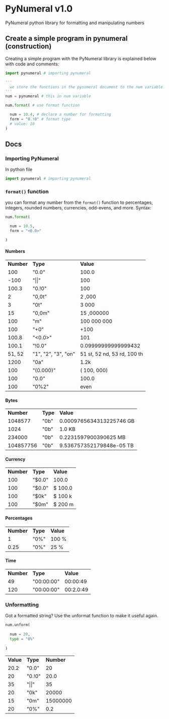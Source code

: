 # PyNumeral v1.0
PyNumeral python library for formatting and manipulating numbers
## Create a simple program in pynumeral (construction)
Creating a simple program with the PyNumeral library is explained below with code and comments:
```python
import pynumeral # importing pynumeral

'''
  we store the functions in the pynumeral document to the num variable.
'''
num = pynumeral # this in num variable 

num.format( # use format function

  num = 10.4, # declare a number for formatting
  form = "0.!0" # format type
  # value: 10
)
```
## Docs
### Importing PyNumeral
In python file
```python
import pynumeral # importing pynumeral 
```
### `format()` function
you can format any number from the `format()` function to percentages, integers, rounded numbers, currencies, odd-evens, and more. Syntax:
```python
num.format(

  num = 10.5,
  form = "<0.0>"

)
```
#### Numbers
<table>
  <tr>
    <td><b>Number</b></td>
    <td><b>Type</b></td>
    <td><b>Value</b></td>
  </tr>
    <tr>
    <td>100</td>
    <td>"0.0"</td>
    <td>100.0</td>
  </tr>
      <tr>
    <td>-100</td>
    <td>"||"</td>
    <td>100</td>
  </tr>
      <tr>
    <td>100.3</td>
    <td>"0.!0"</td>
    <td>100</td>
  </tr>
      <tr>
    <td>2</td>
    <td>"0,0t"</td>
    <td>2 ,000</td>
  </tr>
      <tr>
    <td>3</td>
    <td>"0t"</td>
    <td>3 000</td>
  </tr>
      <tr>
    <td>15</td>
    <td>"0,0m"</td>
    <td>15 ,000000</td>
  </tr>
      <tr>
    <td>100</td>
    <td>"m"</td>
    <td>100 000 000</td>
  </tr>
      <tr>
    <td>100</td>
    <td>"+0"</td>
    <td>+100</td>
  </tr>
      <tr>
    <td>100.8</td>
    <td>"&lt;0.0&gt;"</td>
    <td>101</td>
  </tr>
      <tr>
    <td>100.1</td>
    <td>"!0.0"</td>
    <td>0.09999999999999432</td>
  </tr>
      <tr>
    <td>51, 52</td>
    <td>"1", "2", "3", "on"</td>
    <td>51 st, 52 nd, 53 rd, 100 th</td>
  </tr>
      <tr>
    <td>1200</td>
    <td>"0a"</td>
    <td>1.2k</td>
  </tr>
    <tr>
    <td>100</td>
    <td>"(0.000)"</td>
    <td>( 100, 000)</td>
  </tr>
      <tr>
    <td>100</td>
    <td>"0.0"</td>
    <td>100.0</td>
  </tr>
      <tr>
    <td>100</td>
    <td>"0%2"</td>
    <td>even</td>
  </tr>
</table>

#### Bytes

<table>
  <tr>
    <td><b>Number</b></td>
    <td><b>Type</b></td>
    <td><b>Value</b></td>
  </tr>
  <tr>
    <td>1048577</td>
    <td>"0b"</td>
    <td>0.0009765634313225746 GB</td>
  </tr>
    <tr>
    <td>1024</td>
    <td>"0b"</td>
    <td>1.0 KB</td>
  </tr>
      <tr>
    <td>234000</td>
    <td>"0b"</td>
    <td>0.2231597900390625 MB</td>
  </tr>
    <tr>
    <td>104857756</td>
    <td>"0b"</td>
    <td>9.536757352179848e-05 TB</td>
  </tr>
</table>

#### Currency

<table>
  <tr>
    <td><b>Number</b></td>
    <td><b>Type</b></td>
    <td><b>Value</b></td>
  </tr>
  <tr>
    <td>100</td>
    <td>"$0.0"</td>
    <td>100.0</td>
  </tr>
    <tr>
    <td>100</td>
    <td>"$0.0"</td>
    <td>$ 100.0</td>
  </tr>
      <tr>
    <td>100</td>
    <td>"$0k"</td>
    <td>$ 100 k</td>
  </tr>
        <tr>
    <td>100</td>
    <td>"$0m"</td>
    <td>$ 200 m</td>
  </tr>
</table>

#### Percentages

<table>
  <tr>
    <td><b>Number</b></td>
    <td><b>Type</b></td>
    <td><b>Value</b></td>
  </tr>
  <tr>
    <td>1</td>
    <td>"0%"</td>
    <td>100 %</td>
  </tr>
  
  <tr>
    <td>0.25</td>
    <td>"0%"</td>
    <td>25 %</td>
  </tr>
</table>

#### Time

<table>
  <tr>
    <td><b>Number</b></td>
    <td><b>Type</b></td>
    <td><b>Value</b></td>
  </tr>
  <tr>
    <td>49</td>
    <td>"00:00:00"</td>
    <td>00:00:49</td>
  </tr>
      <td>120</td>
    <td>"00:00:00"</td>
    <td>00:2.0:49</td>
  </tr>
</table>

### Unformatting
Got a formatted string? Use the unformat function to make it useful again.
```python
num.unform(
  
  num = 20,
  type = "0%"
  
)
```

<table>
  <tr>
    <td><b>Value</b></td>
    <td><b>Type</b></td>
    <td><b>Number</b></td>
  </tr>
  <tr>
    <td>20.2</td>
    <td>"0.0"</td>
    <td>20</td>
  </tr>
    <tr>
    <td>20</td>
    <td>"0.!0"</td>
    <td>20.0</td>
  </tr>
    <tr>
    <td>35</td>
    <td>"||"</td>
    <td>35</td>
  </tr>
    <tr>
    <td>20</td>
    <td>"0k"</td>
    <td>20000</td>
  </tr>
    <tr>
    <td>15</td>
    <td>"0m"</td>
    <td>15000000</td>
  </tr>
    <tr>
    <td>20</td>
    <td>"0%"</td>
    <td>0.2</td>
  </tr>
</table>
